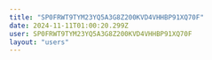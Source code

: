 ```yaml
---
title: "SP0FRWT9TYM23YQ5A3G8Z200KVD4VHHBP91XQ70F"
date: 2024-11-11T01:00:20.299Z
user: SP0FRWT9TYM23YQ5A3G8Z200KVD4VHHBP91XQ70F
layout: "users"
---
```

    